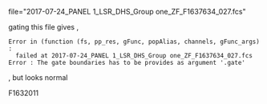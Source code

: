 file="2017-07-24_PANEL 1_LSR_DHS_Group one_ZF_F1637634_027.fcs"

gating this file gives ,

```
Error in (function (fs, pp_res, gFunc, popAlias, channels, gFunc_args)  : 
  failed at 2017-07-24_PANEL 1_LSR_DHS_Group one_ZF_F1637634_027.fcs
Error : The gate boundaries has to be provides as argument '.gate'
```
, but looks normal 


F1632011